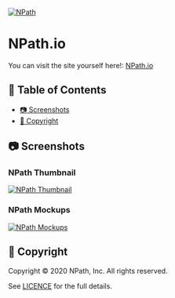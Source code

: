 [![NPath](https://raw.githubusercontent.com/npathhq/design/master/banner/npath-banner-github.png)](https://npath.io)

# NPath.io

You can visit the site yourself here!: <a href="https://npath.io" target="_blank">NPath.io</a>


## 📖 Table of Contents
* [📷 Screenshots](#-screenshots)
* [📄 Copyright](#-copyright)


## 📷 Screenshots

### NPath Thumbnail

[![NPath Thumbnail](https://i.imgur.com/MQxXwmw.png)](https://npath.io)

### NPath Mockups

[![NPath Mockups](https://i.imgur.com/jJDZA9h.png)](https://npath.io)


## 📄 Copyright

Copyright © 2020 NPath, Inc. All rights reserved.

See [LICENCE](./LICENCE) for the full details.
